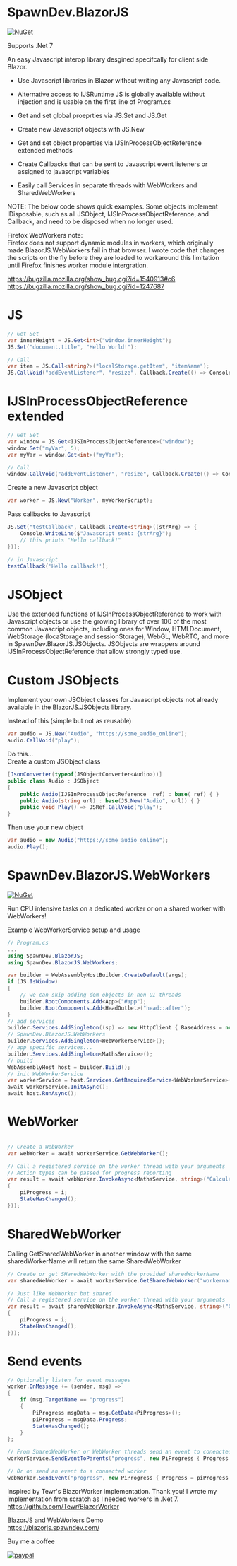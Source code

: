 

# SpawnDev.BlazorJS
[![NuGet](https://img.shields.io/nuget/dt/SpawnDev.BlazorJS.svg?label=SpawnDev.BlazorJS)](https://www.nuget.org/packages/SpawnDev.BlazorJS)  

Supports .Net 7

An easy Javascript interop library desgined specifcally for client side Blazor.

- Use Javascript libraries in Blazor without writing any Javascript code.
- Alternative access to IJSRuntime JS is globally available without injection and is usable on the first line of Program.cs
- Get and set global proeprties via JS.Set and JS.Get
- Create new Javascript objects with JS.New
- Get and set object properties via IJSInProcessObjectReference extended methods
- Create Callbacks that can be sent to Javascript event listeners or assigned to javascript variables

- Easily call Services in separate threads with WebWorkers and SharedWebWorkers

NOTE: The below code shows quick examples. Some objects implement IDisposable, such as all JSObject, IJSInProcessObjectReference, and Callback, and need to be disposed when no longer used.

Firefox WebWorkers note:  
Firefox does not support dynamic modules in workers, which originally made BlazorJS.WebWorkers fail in that browser.
I wrote code that changes the scripts on the fly before they are loaded to workaround this limitation until Firefox finishes worker module intergration.
  
https://bugzilla.mozilla.org/show_bug.cgi?id=1540913#c6  
https://bugzilla.mozilla.org/show_bug.cgi?id=1247687  

# JS

```cs
// Get Set
var innerHeight = JS.Get<int>("window.innerHeight");
JS.Set("document.title", "Hello World!");

// Call
var item = JS.Call<string?>("localStorage.getItem", "itemName");
JS.CallVoid("addEventListener", "resize", Callback.Create(() => Console.WriteLine("WindowResized"), _callBacks));
```

# IJSInProcessObjectReference extended
```cs
// Get Set
var window = JS.Get<IJSInProcessObjectReference>("window");
window.Set("myVar", 5);
var myVar = window.Get<int>("myVar");

// Call
window.CallVoid("addEventListener", "resize", Callback.Create(() => Console.WriteLine("WindowResized")));
```


Create a new Javascript object
```cs
var worker = JS.New("Worker", myWorkerScript);
```

Pass callbacks to Javascript
```cs
JS.Set("testCallback", Callback.Create<string>((strArg) => {
    Console.WriteLine($"Javascript sent: {strArg}");
    // this prints "Hello callback!"
}));
```
```js
// in Javascript
testCallback('Hello callback!');
```

# JSObject

Use the extended functions of IJSInProcessObjectReference to work with Javascript objects or use the growing library of over 100 of the most common Javascript objects, including ones for Window, HTMLDocument, WebStorage (locaStorage and sessionStorage), WebGL, WebRTC, and more in SpawnDev.BlazorJS.JSObjects. JSObjects are wrappers around IJSInProcessObjectReference that allow strongly typed use.

# Custom JSObjects  
Implement your own JSObject classes for Javascript objects not already available in the BlazorJS.JSObjects library.

Instead of this (simple but not as reusable)
```cs
var audio = JS.New("Audio", "https://some_audio_online");
audio.CallVoid("play");
```

Do this...  
Create a custom JSObject class
```cs
[JsonConverter(typeof(JSObjectConverter<Audio>))]
public class Audio : JSObject
{
    public Audio(IJSInProcessObjectReference _ref) : base(_ref) { }
    public Audio(string url) : base(JS.New("Audio", url)) { }
    public void Play() => JSRef.CallVoid("play");
}
```

Then use your new object
```cs
var audio = new Audio("https://some_audio_online");
audio.Play();
```

# SpawnDev.BlazorJS.WebWorkers
[![NuGet](https://img.shields.io/nuget/dt/SpawnDev.BlazorJS.WebWorkers.svg?label=SpawnDev.BlazorJS.WebWorkers)](https://www.nuget.org/packages/SpawnDev.BlazorJS.WebWorkers) 

Run CPU intensive tasks on a dedicated worker or on a shared worker with WebWorkers!

Example WebWorkerService setup and usage

```cs
// Program.cs
...
using SpawnDev.BlazorJS;
using SpawnDev.BlazorJS.WebWorkers;

var builder = WebAssemblyHostBuilder.CreateDefault(args);
if (JS.IsWindow)
{
    // we can skip adding dom objects in non UI threads
    builder.RootComponents.Add<App>("#app");
    builder.RootComponents.Add<HeadOutlet>("head::after");
}
// add services
builder.Services.AddSingleton((sp) => new HttpClient { BaseAddress = new Uri(builder.HostEnvironment.BaseAddress) });
// SpawnDev.BlazorJS.WebWorkers
builder.Services.AddSingleton<WebWorkerService>();
// app specific services...
builder.Services.AddSingleton<MathsService>();
// build 
WebAssemblyHost host = builder.Build();
// init WebWorkerService
var workerService = host.Services.GetRequiredService<WebWorkerService>();
await workerService.InitAsync();
await host.RunAsync();
```

# WebWorker
```cs

// Create a WebWorker
var webWorker = await workerService.GetWebWorker();

// Call a registered service on the worker thread with your arguments
// Action types can be passed for progress reporting
var result = await webWorker.InvokeAsync<MathsService, string>("CalculatePiWithActionProgress", piDecimalPlaces, new Action<int>((i) =>
{
    piProgress = i;
    StateHasChanged();
}));
```

# SharedWebWorker
Calling GetSharedWebWorker in another window with the same sharedWorkerName will return the same SharedWebWorker
```cs
// Create or get SHaredWebWorker with the provided sharedWorkerName
var sharedWebWorker = await workerService.GetSharedWebWorker("workername");

// Just like WebWorker but shared
// Call a registered service on the worker thread with your arguments
var result = await sharedWebWorker.InvokeAsync<MathsService, string>("CalculatePiWithActionProgress", piDecimalPlaces, new Action<int>((i) =>
{
    piProgress = i;
    StateHasChanged();
}));
```

# Send events
```cs
// Optionally listen for event messages
worker.OnMessage += (sender, msg) =>
{
    if (msg.TargetName == "progress")
    {
        PiProgress msgData = msg.GetData<PiProgress>();
        piProgress = msgData.Progress;
        StateHasChanged();
    }
};

// From SharedWebWorker or WebWorker threads send an event to conencted parents
workerService.SendEventToParents("progress", new PiProgress { Progress = piProgress });

// Or on send an event to a connected worker
webWorker.SendEvent("progress", new PiProgress { Progress = piProgress });
```

Inspired by Tewr's BlazorWorker implementation. Thank you! I wrote my implementation from scratch as I needed workers in .Net 7.  
https://github.com/Tewr/BlazorWorker

BlazorJS and WebWorkers Demo  
https://blazorjs.spawndev.com/

Buy me a coffee  

[![paypal](https://www.paypalobjects.com/en_US/i/btn/btn_donateCC_LG.gif)](https://www.paypal.com/donate/?hosted_button_id=7QTATH4UGGY9U)
